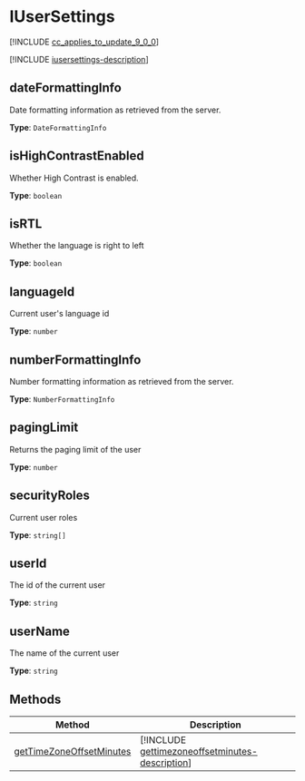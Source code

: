 # IUserSettings

[!INCLUDE [cc_applies_to_update_9_0_0](../../../includes/cc_applies_to_update_9_0_0.md)]

[!INCLUDE [iusersettings-description](includes/iusersettings-description.md)]

## dateFormattingInfo

Date formatting information as retrieved from the server.

**Type**: `DateFormattingInfo`



## isHighContrastEnabled

Whether High Contrast is enabled.

**Type**: `boolean`



## isRTL

Whether the language is right to left

**Type**: `boolean`



## languageId

Current user's language id

**Type**: `number`



## numberFormattingInfo

Number formatting information as retrieved from the server.

**Type**: `NumberFormattingInfo`



## pagingLimit

Returns the paging limit of the user

**Type**: `number`



## securityRoles

Current user roles

**Type**: `string[]`



## userId

The id of the current user

**Type**: `string`



## userName

The name of the current user

**Type**: `string`





## Methods

|Method | Description | 
| ------|-------------|
|[getTimeZoneOffsetMinutes](iusersettings/gettimezoneoffsetminutes.md)|[!INCLUDE [gettimezoneoffsetminutes-description](iusersettings/includes/gettimezoneoffsetminutes-description.md)]|